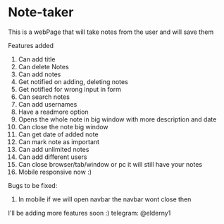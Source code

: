 # Note-taker
This is a webPage that will take notes from the user and will save them

Features added
1. Can add title
2. Can delete Notes
3. Can add notes
4. Get notified on adding, deleting notes
5. Get notified for wrong input in form
6. Can search notes
7. Can add usernames
8. Have a readmore option
9. Opens the whole note in big window with more description and date
10. Can close the note big window
11. Can get date of added note
12. Can mark note as important
13. Can add unlimited notes
14. Can add different users
15. Can close browser/tab/window or pc it will still have your notes
16. Mobile responsive now :)


Bugs to be fixed:
1. In mobile if we will open navbar the navbar wont close then



I'll be adding more features soon :)
telegram: @elderny1
